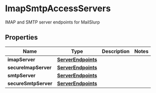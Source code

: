 

# ImapSmtpAccessServers

IMAP and SMTP server endpoints for MailSlurp

## Properties

| Name | Type | Description | Notes |
|------------ | ------------- | ------------- | -------------|
|**imapServer** | [**ServerEndpoints**](ServerEndpoints) |  |  |
|**secureImapServer** | [**ServerEndpoints**](ServerEndpoints) |  |  |
|**smtpServer** | [**ServerEndpoints**](ServerEndpoints) |  |  |
|**secureSmtpServer** | [**ServerEndpoints**](ServerEndpoints) |  |  |



